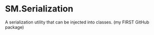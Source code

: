 # SM.Serialization

A serialization utility that can be injected into classes. (my FIRST GitHub package)
